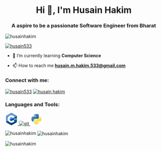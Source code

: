 <h1 align="center">Hi 👋, I'm Husain Hakim</h1>
<h3 align="center">A aspire to be a passionate Software Engineer from Bharat</h3>

<p align="left"> <img src="https://komarev.com/ghpvc/?username=husainhakim&label=Profile%20views&color=0e75b6&style=flat" alt="husainhakim" /> </p>

<p align="left"> <a href="https://twitter.com/husain533" target="blank"><img src="https://img.shields.io/twitter/follow/husain533?logo=twitter&style=for-the-badge" alt="husain533" /></a> </p>

- 🌱 I’m currently learning **Computer Science**

- 📫 How to reach me **husain.m.hakim.533@gmail.com**

<h3 align="left">Connect with me:</h3>
<p align="left">
<a href="https://twitter.com/husain533" target="blank"><img align="center" src="https://raw.githubusercontent.com/rahuldkjain/github-profile-readme-generator/master/src/images/icons/Social/twitter.svg" alt="husain533" height="30" width="40" /></a>
<a href="https://linkedin.com/in/husain hakim" target="blank"><img align="center" src="https://raw.githubusercontent.com/rahuldkjain/github-profile-readme-generator/master/src/images/icons/Social/linked-in-alt.svg" alt="husain hakim" height="30" width="40" /></a>
</p>

<h3 align="left">Languages and Tools:</h3>
<p align="left"> <a href="https://www.w3schools.com/cpp/" target="_blank" rel="noreferrer"> <img src="https://raw.githubusercontent.com/devicons/devicon/master/icons/cplusplus/cplusplus-original.svg" alt="cplusplus" width="40" height="40"/> </a> <a href="https://git-scm.com/" target="_blank" rel="noreferrer"> <img src="https://www.vectorlogo.zone/logos/git-scm/git-scm-icon.svg" alt="git" width="40" height="40"/> </a> <a href="https://www.python.org" target="_blank" rel="noreferrer"> <img src="https://raw.githubusercontent.com/devicons/devicon/master/icons/python/python-original.svg" alt="python" width="40" height="40"/> </a> </p>

<p><img align="left" src="https://github-readme-stats.vercel.app/api/top-langs?username=husainhakim&show_icons=true&locale=en&layout=compact" alt="husainhakim" /></p>

<p>&nbsp;<img align="center" src="https://github-readme-stats.vercel.app/api?username=husainhakim&show_icons=true&locale=en" alt="husainhakim" /></p>

<p><img align="center" src="https://github-readme-streak-stats.herokuapp.com/?user=husainhakim&" alt="husainhakim" /></p>
